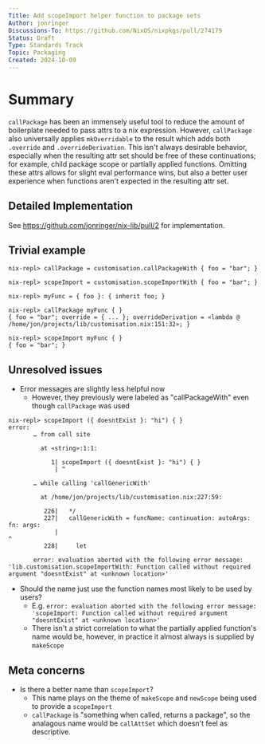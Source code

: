 ```yaml
---
Title: Add scopeImport helper function to package sets
Author: jonringer
Discussions-To: https://github.com/NixOS/nixpkgs/pull/274179
Status: Draft
Type: Standards Track
Topic: Packaging
Created: 2024-10-09
---
```


# Summary

`callPackage` has been an immensely useful tool to reduce the amount of boilerplate
needed to pass attrs to a nix expression. However, `callPackage` also universally
applies `mkOverridable` to the result which adds both `.override` and
`.overrideDerivation`. This isn't always desirable behavior, especially when
the resulting attr set should be free of these continuations; for example,
child package scope or partially applied functions. Omitting these attrs allows
for slight eval performance wins, but also a better user experience when functions
aren't expected in the resulting attr set.

## Detailed Implementation

See https://github.com/jonringer/nix-lib/pull/2 for implementation.

## Trivial example

```
nix-repl> callPackage = customisation.callPackageWith { foo = "bar"; }

nix-repl> scopeImport = customisation.scopeImportWith { foo = "bar"; }

nix-repl> myFunc = { foo }: { inherit foo; }

nix-repl> callPackage myFunc { }
{ foo = "bar"; override = { ... }; overrideDerivation = «lambda @ /home/jon/projects/lib/customisation.nix:151:32»; }

nix-repl> scopeImport myFunc { }
{ foo = "bar"; }
```

## Unresolved issues

- Error messages are slightly less helpful now
  - However, they previously were labeled as "callPackageWith" even though `callPackage` was used
```
nix-repl> scopeImport ({ doesntExist }: "hi") { }
error:
       … from call site

         at «string»:1:1:

            1| scopeImport ({ doesntExist }: "hi") { }
             | ^

       … while calling 'callGenericWith'

         at /home/jon/projects/lib/customisation.nix:227:59:

          226|   */
          227|   callGenericWith = funcName: continuation: autoArgs: fn: args:
             |                                                           ^
          228|     let

       error: evaluation aborted with the following error message: 'lib.customisation.scopeImportWith: Function called without required argument "doesntExist" at <unknown location>'
```

- Should the name just use the function names most likely to be used by users?
  - E.g. `error: evaluation aborted with the following error message: 'scopeImport: Function called without required argument "doesntExist" at <unknown location>'`
  - There isn't a strict correlation to what the partially applied function's name would be, however, in practice it almost always is supplied by `makeScope`

## Meta concerns

- Is there a better name than `scopeImport`?
  - This name plays on the theme of `makeScope` and `newScope` being used to provide a `scopeImport`
  - `callPackage` is "something when called, returns a package", so the analagous name would be `callAttSet` which doesn't feel as descriptive.
